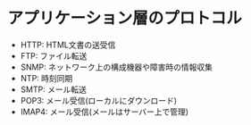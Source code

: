# アプリケーション層のプロトコル

- HTTP: HTML文書の送受信
- FTP: ファイル転送
- SNMP: ネットワーク上の構成機器や障害時の情報収集
- NTP: 時刻同期
- SMTP: メール転送
- POP3: メール受信(ローカルにダウンロード)
- IMAP4: メール受信(メールはサーバー上で管理)

